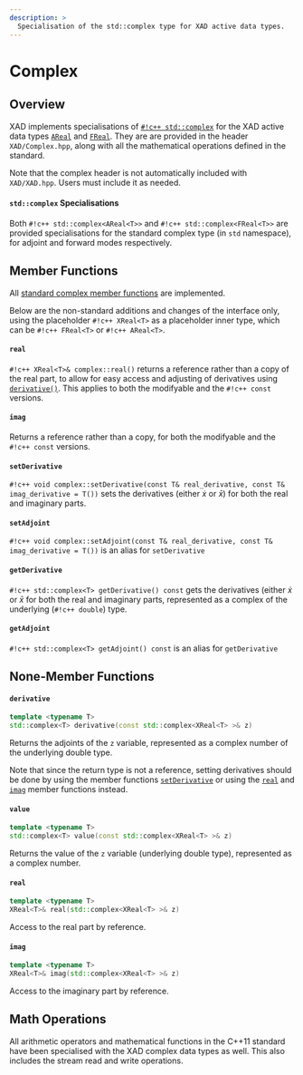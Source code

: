 ```yaml
---
description: >
  Specialisation of the std::complex type for XAD active data types.
---
```


# Complex

## Overview

XAD implements specialisations of [`#!c++ std::complex`](https://en.cppreference.com/w/cpp/numeric/complex) for the XAD active data types
[`AReal`](areal.md) and [`FReal`](freal.md).
They are are provided in the header `XAD/Complex.hpp`,
along with all the mathematical operations defined in the standard.

Note that the complex header is not automatically included with `XAD/XAD.hpp`.
Users must include it as needed.

#### `std::complex` Specialisations

Both `#!c++ std::complex<AReal<T>>` and `#!c++ std::complex<FReal<T>>` are
provided specialisations for the standard complex type (in `std` namespace),
for adjoint and forward modes respectively.

## Member Functions

All [standard complex member functions](https://en.cppreference.com/w/cpp/numeric/complex) are implemented.

Below are the non-standard additions and changes of the interface only,
using the placeholder `#!c++ XReal<T>` as a placeholder inner type, which can be
`#!c++ FReal<T>` or `#!c++ AReal<T>`.

#### `real`

`#!c++ XReal<T>& complex::real()` returns a reference rather than a copy of the real part,
to allow for easy access and adjusting of derivatives using [`derivative()`](XXX).
This applies to both the modifyable and the `#!c++ const` versions.

#### `imag`

Returns a reference rather than a copy, for both the modifyable and the `#!c++ const` versions.

#### `setDerivative`

`#!c++ void complex::setDerivative(const T& real_derivative, const T& imag_derivative = T())`
sets the derivatives (either $\dot{x}$ or $\bar{x}$) for both the real
and imaginary parts.

#### `setAdjoint`

`#!c++ void complex::setAdjoint(const T& real_derivative, const T& imag_derivative = T())` is an alias for `setDerivative`

#### `getDerivative`

`#!c++ std::complex<T> getDerivative() const` gets the derivatives (either $\dot{x}$ or $\bar{x}$ for both the real and imaginary parts, represented as a complex of the underlying (`#!c++ double`) type.

#### `getAdjoint`

`#!c++ std::complex<T> getAdjoint() const` is an alias for `getDerivative`

## None-Member Functions

#### `derivative`

```c++
template <typename T> 
std::complex<T> derivative(const std::complex<XReal<T> >& z)
```

Returns the adjoints of the `z` variable, represented
as a complex number of the underlying double type.

Note that since the return type is not a reference, setting
derivatives should be done by using the member functions
[`setDerivative`](#setderivative)
or using the [`real`](#real) and  [`imag`](#imag) member functions instead.

#### `value`

```c++
template <typename T> 
std::complex<T> value(const std::complex<XReal<T> >& z)
```

Returns the value of the `z` variable (underlying double type),
represented as a complex number.

#### `real`

```c++
template <typename T>
XReal<T>& real(std::complex<XReal<T> >& z)
```

Access to the real part by reference.

#### `imag`

```c++
template <typename T> 
XReal<T>& imag(std::complex<XReal<T> >& z)
```

Access to the imaginary part by reference.

## Math Operations

All arithmetic operators and mathematical functions in the C++11 standard
have been specialised with the XAD complex data types as well.
This also includes the stream read and write operations.
